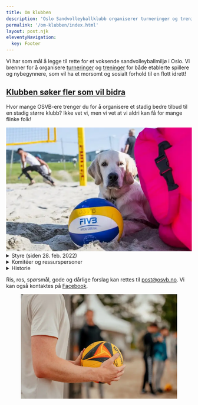 ```yaml
---
title: Om klubben
description: 'Oslo Sandvolleyballklubb organiserer turneringer og treninger for nybegynnere, etablerte og proffe spillere som vil ha et morsomt og sosialt forhold til sandvolleyball.'
permalink: '/om-klubben/index.html'
layout: post.njk
eleventyNavigation:
  key: Footer
---
```


Vi har som mål å legge til rette for et voksende sandvolleyballmiljø i Oslo. Vi brenner for å organisere [turneringer](#) og [treninger](#) for både etablerte spillere og nybegynnere, som vil ha et morsomt og sosialt forhold til en flott idrett!

<article class="teaser">
  <div>
    <h2><a href="#">Klubben søker fler som vil bidra</a></h2>
    <p>Hvor mange OSVB-ere trenger du for å organisere et stadig bedre tilbud til en stadig større klubb? Ikke vet vi, men vi vet at vi aldri kan få for mange flinke folk!</p>
  </div>
  <img src="/assets/images/good-boy.webp" alt=""> 
</article>

<details>
  <summary>Styre (siden 28. feb. 2022)</summary>
  <dl>
    <div>
      <dt>Styreleder:</dt> 
      <dd>Sven Andreas Nygaard</dd>
    </div>
    <div>
      <dt>Nestleder:</dt> 
      <dd>Håkon Tveitan </dd>
    </div>
    <div>
      <dt>Styremedlemmer:</dt>
      <dd>Johanne Halseth</dd>
      <dd>Hanne Dalen</dd>
      <dd>Stine Schjødt-Osmo</dd>
      <dd>Ruben Løvli</dd>
      <dd>Haidar Nuri</dd>
      <dd>Vilde Barth</dd>
      <dd>Helga Lindheim (vara)</dd>
    </div>
  </dl>                 

  <p>Tilgang på referater fra styremøter i OSVB: <a href="#">Møtereferater</a></p>
</details>

<details>
  <summary>Komitéer og ressurspersoner</summary>
  <dl>
    <div>
      <dt>Valgkomité 2022</dt>
      <dd>Marte Haldorsen, Katinka Muri Krahn</dd>
    </div>
    <div>
      <dt>Kontrollutvalg:</dt>
      <dd>
        Leder: Geir Inge Rødseth,<br>
        Medlemmer: Maren Rygh, Hilde Naas Rødseth
      </dd>
    </div>
    <div>
      <dt>Resurspersoner (ikke oppdatert)</dt>
      <dd>
        <strong>Organisering av frivillige</strong>: Kristiina Öis<br>
        <strong>Hovedtrener &amp; Spond</strong>: Kjetil Tellnes og Ruben Løvli <br>
        <strong>Turneringssjef</strong>: Stine Schjødt Osmo<br>
        <strong>Turneringsledere</strong>: Stine Schjødt Osmo, Vera Garberg, Kristiina Öis<br>
        <strong>Sponsing</strong>: Ruben Løvli, Mats Lindqvist, Kristiina Öis<br>
        <strong>Klubbklær</strong>: Kristiina Öis<br>
        <strong>Teknisk sjef (baner)</strong>: Geir Inge Rødseth<br>
        <strong>Nettside</strong>: Martin Berglund<br>
        <strong>Riggsjef Jernbanetorget</strong>: Johan Wathne<br>
        <strong>Streaming</strong>: Sindre Svendby<br>
        <strong>Norges Tour og lisenser</strong>: Håkon Tveitan<br>
      </dd>
    </div>
  </dl>
</details>

<details>
  <summary>Historie</summary>
  <p>18.Juli 2000 - Hammerfest, etter endt turnering sitter en gjeng og spiser middag, ideen om å starte
    Oslo Sandvolleyballklubb blir født og de blir enige om å stifte klubben i løpet av 4 mnd. 19. September
    2000 blir klubben stiftet av bl.a Roar Sundbø som på det tidspunktet også var leder av av Norges
    Volleyballforbund. Jan Kvalheim ble «tildelt» klubbens medlemskap nr. 1, dette var omtrent samtidig som
    han spilte sin siste offisielle kamp under OL i Sydney.</p>
  <p>I samarbeid med Oslo Kommune fikk klubben bygget to sandvolleyballbaner innerst i hjørnet på grassletta
    på Voldsløkka. Historien har noen hull her fram til ca. 2006 - om noen har lyst til å supplere, send oss
    gjerne en epost.</p>
  <p>I 2006 kom Bret Roberts, fra Califorina, og startet opp den aktiviteten som la grunnlaget for klubben
    som den fremstår i dag. Aktiviteten vokste raskt, og behovet for flere baner meldte seg tydelig. Et nytt
    styre ble etablert med Stian Hagen som styreleder, han og samboer Live Sundland Johansen gjorde en
    formidalbel innsats for å få bygget de 8 banene vi har i dag.</p>
  <p>I 2011 hadde klubben 122 betalende medlemmer og kapasiteten på de to banene var sprengt, ikke ulikt
    dagens situasjon. Vi hadde 616 aktive utøvere i 2021, til tross for strenge pandemirestriksjoner i 2020
    og 2021. Så langt i 2022 ser det ut til å gå mot nye medlemsrekorder og behovet for flere baner er
    stadig økende.. på tide å starte neste kapittel.</p>
</details>

Ris, ros, spørsmål, gode og dårlige forslag kan rettes til [post@osvb.no](#). Vi kan også kontaktes på [Facebook](#).

<figure class="figure">
  <img class="figure__image" src="/assets/images/wilson.webp" alt="">
</figure>

